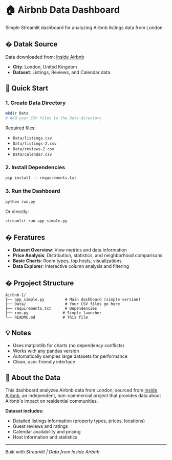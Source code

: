 # 🏠 Airbnb Data Dashboard

Simple Streamlit dashboard for analyzing Airbnb listings data from London.

## � Datak Source

Data downloaded from: [Inside Airbnb](https://insideairbnb.com/get-the-data.html)
- **City**: London, United Kingdom
- **Dataset**: Listings, Reviews, and Calendar data

## 🚀 Quick Start

### 1. Create Data Directory
```bash
mkdir Data
# Add your CSV files to the Data directory
```

Required files:
- `Data/listings.csv`
- `Data/listings-2.csv`
- `Data/reviews-2.csv`
- `Data/calendar.csv`

### 2. Install Dependencies
```bash
pip install -r requirements.txt
```

### 3. Run the Dashboard
```bash
python run.py
```

Or directly:
```bash
streamlit run app_simple.py
```

## � Feratures

- **Dataset Overview**: View metrics and data information
- **Price Analysis**: Distribution, statistics, and neighborhood comparisons
- **Basic Charts**: Room types, top hosts, visualizations
- **Data Explorer**: Interactive column analysis and filtering

## � Prgoject Structure
```
Airbnb-1/
├── app_simple.py         # Main dashboard (simple version)
├── Data/                 # Your CSV files go here
├── requirements.txt      # Dependencies
├── run.py               # Simple launcher
└── README.md            # This file
```

## 💡 Notes

- Uses matplotlib for charts (no dependency conflicts)
- Works with any pandas version
- Automatically samples large datasets for performance
- Clean, user-friendly interface

## 📖 About the Data

This dashboard analyzes Airbnb data from London, sourced from [Inside Airbnb](https://insideairbnb.com/), an independent, non-commercial project that provides data about Airbnb's impact on residential communities.

**Dataset includes:**
- Detailed listings information (property types, prices, locations)
- Guest reviews and ratings
- Calendar availability and pricing
- Host information and statistics

---
*Built with Streamlit | Data from Inside Airbnb*